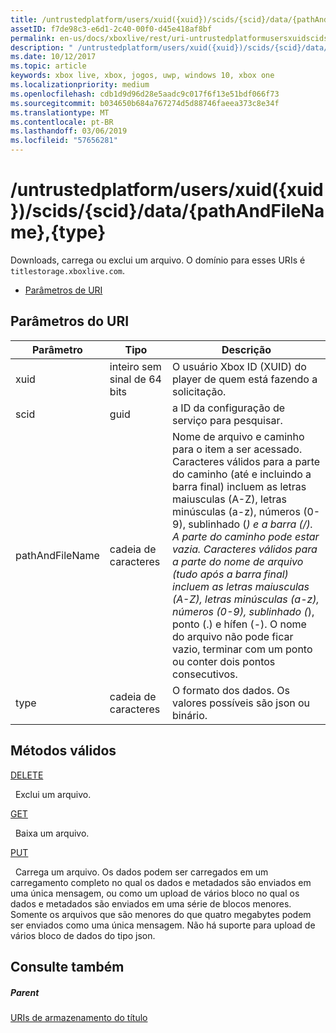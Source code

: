 ```yaml
---
title: /untrustedplatform/users/xuid({xuid})/scids/{scid}/data/{pathAndFileName},{type}
assetID: f7de98c3-e6d1-2c40-00f0-d45e418af8bf
permalink: en-us/docs/xboxlive/rest/uri-untrustedplatformusersxuidscidssciddatapathandfilenametype.html
description: " /untrustedplatform/users/xuid({xuid})/scids/{scid}/data/{pathAndFileName},{type}"
ms.date: 10/12/2017
ms.topic: article
keywords: xbox live, xbox, jogos, uwp, windows 10, xbox one
ms.localizationpriority: medium
ms.openlocfilehash: cdb1d9d96d28e5aadc9c017f6f13e51bdf066f73
ms.sourcegitcommit: b034650b684a767274d5d88746faeea373c8e34f
ms.translationtype: MT
ms.contentlocale: pt-BR
ms.lasthandoff: 03/06/2019
ms.locfileid: "57656281"
---
```

# <a name="untrustedplatformusersxuidxuidscidssciddatapathandfilenametype"></a>/untrustedplatform/users/xuid({xuid})/scids/{scid}/data/{pathAndFileName},{type}
Downloads, carrega ou exclui um arquivo. O domínio para esses URIs é `titlestorage.xboxlive.com`.
 
  * [Parâmetros de URI](#ID4EV)
 
<a id="ID4EV"></a>

 
## <a name="uri-parameters"></a>Parâmetros do URI
 
| Parâmetro| Tipo| Descrição| 
| --- | --- | --- | 
| xuid| inteiro sem sinal de 64 bits| O usuário Xbox ID (XUID) do player de quem está fazendo a solicitação.| 
| scid| guid| a ID da configuração de serviço para pesquisar.| 
| pathAndFileName| cadeia de caracteres| Nome de arquivo e caminho para o item a ser acessado. Caracteres válidos para a parte do caminho (até e incluindo a barra final) incluem as letras maiusculas (A-Z), letras minúsculas (a-z), números (0-9), sublinhado (_) e a barra (/). A parte do caminho pode estar vazia. Caracteres válidos para a parte do nome de arquivo (tudo após a barra final) incluem as letras maiusculas (A-Z), letras minúsculas (a-z), números (0-9), sublinhado (_), ponto (.) e hífen (-). O nome do arquivo não pode ficar vazio, terminar com um ponto ou conter dois pontos consecutivos.| 
| type| cadeia de caracteres| O formato dos dados. Os valores possíveis são json ou binário.| 
  
<a id="ID4EOC"></a>

 
## <a name="valid-methods"></a>Métodos válidos

[DELETE](uri-untrustedplatformusersxuidscidssciddatapathandfilenametype-delete.md)

&nbsp;&nbsp;Exclui um arquivo. 

[GET](uri-untrustedplatformusersxuidscidssciddatapathandfilenametype-get.md)

&nbsp;&nbsp;Baixa um arquivo.

[PUT](uri-untrustedplatformusersxuidscidssciddatapathandfilenametype-put.md)

&nbsp;&nbsp;Carrega um arquivo. Os dados podem ser carregados em um carregamento completo no qual os dados e metadados são enviados em uma única mensagem, ou como um upload de vários bloco no qual os dados e metadados são enviados em uma série de blocos menores. Somente os arquivos que são menores do que quatro megabytes podem ser enviados como uma única mensagem. Não há suporte para upload de vários bloco de dados do tipo json. 
 
<a id="ID4E5C"></a>

 
## <a name="see-also"></a>Consulte também
 
<a id="ID4EAD"></a>

 
##### <a name="parent"></a>Parent 

[URIs de armazenamento do título](atoc-reference-storagev2.md)

   